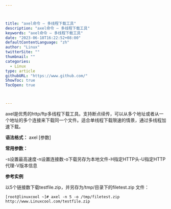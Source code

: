 ```yaml
---



title: "axel命令 – 多线程下载工具"
description: "axel命令 – 多线程下载工具"
keywords: "axel命令 – 多线程下载工具"
date: "2023-06-18T16:22:52+08:00"
defaultContentLanguage: "zh"
author: "Linux"
twitterSite: ""
thumbnail: ""
categories:
  - Linux
type: article
githubURL: "https://www.github.com/"
ShowToc: true
TocOpen: true



---
```


axel是优秀的http/ftp多线程下载工具。支持断点续传，可以从多个地址或者从一个地址的多个连接来下载同一个文件。适合单线程下载限速的情景，通过多线程加速下载。

**语法格式：** axel [参数]

**常用参数：**

-s设置最高速度-n设置连接数-o下载另存为本地文件-H指定HTTP头-U指定HTTP代理-V版本信息

**参考实例**

以5个链接数下载testfile.zip，并另存为/tmp/目录下的filetest.zip 文件：

```
[root@linuxcool ~]# axel -n 5 -o /tmp/filetest.zip  http://www.Linuxcool.com/testfile.zip
```